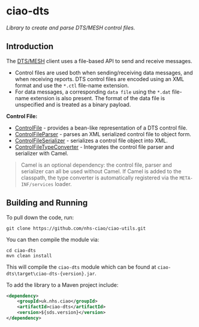 # ciao-dts

*Library to create and parse DTS/MESH control files.*

## Introduction

The [DTS/MESH](http://systems.hscic.gov.uk/spine/DTS) client uses a file-based API to send and receive messages.

- Control files are used both when sending/receiving data messages, and when receiving reports. DTS control files are encoded using an XML format and use the `*.ctl` file-name extension.
- For data messages, a corresponding `data file` using the `*.dat` file-name extension is also present. The format of the data file is unspecified and is treated as a binary payload.

**Control File:**
-	[ControlFile](src/main/java/uk/nhs/ciao/dts/ControlFile.java) - provides a bean-like representation of a DTS control file.
-	[ControlFileParser](src/main/java/uk/nhs/ciao/dts/ControlFileParser.java) - parses an XML serialized control file to object form.
-	[ControlFileSerializer](src/main/java/uk/nhs/ciao/dts/ControlFileSerializer.java) - serializes a control file object into XML.
-	[ControlFileTypeConverter](src/main/java/uk/nhs/ciao/dts/ControlFileTypeConverter.java) - Integrates the control file parser and serializer with Camel.

> Camel is an optional dependency: the control file, parser and serializer can all be used without Camel. If Camel is added to the classpath, the type converter is automatically registered via the `META-INF/services` loader.

## Building and Running

To pull down the code, run:

	git clone https://github.com/nhs-ciao/ciao-utils.git
	
You can then compile the module via:

    cd ciao-dts
	mvn clean install

This will compile the `ciao-dts` module which can be found at `ciao-dts\target\ciao-dts-{version}.jar`.

To add the library to a Maven project include:
```xml
<dependency>
	<groupId>uk.nhs.ciao</groupId>
	<artifactId>ciao-dts</artifactId>
	<version>${sds.version}</version>
</dependency>
```
